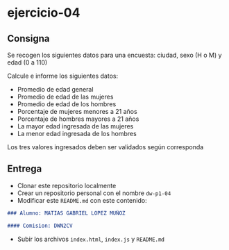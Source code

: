 # ejercicio-04

## Consigna

Se recogen los siguientes datos para una encuesta: ciudad, sexo (H o M) y edad (0 a 110)

Calcule e informe los siguientes datos:

- Promedio de edad general
- Promedio de edad de las mujeres
- Promedio de edad de los hombres
- Porcentaje de mujeres menores a 21 años
- Porcentaje de hombres mayores a 21 años
- La mayor edad ingresada de las mujeres
- La menor edad ingresada de los hombres

Los tres valores ingresados deben ser validados según corresponda

## Entrega

- Clonar este repositorio localmente
- Crear un repositorio personal con el nombre `dw-p1-04`
- Modificar este `README.md` con este contenido:

```markdown
### Alumno: MATIAS GABRIEL LOPEZ MUÑOZ

#### Comision: DWN2CV
```

- Subir los archivos `index.html`, `index.js` y `README.md`